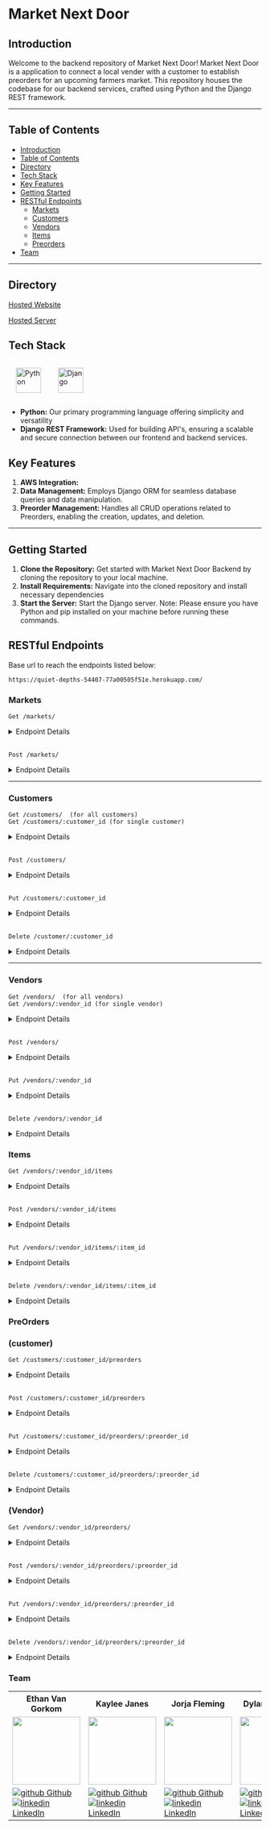 # Market Next Door

## Introduction
Welcome to the backend repository of Market Next Door! Market Next Door is a application to connect a local vender with a customer to establish preorders for an upcoming farmers market. This repository houses the codebase for our backend services, crafted using Python and the Django REST framework.

---
## Table of Contents
- [Introduction](#introduction)
- [Table of Contents](#table-of-contents)
- [Directory](#directory)
- [Tech Stack](#tech-stack)
- [Key Features](#key-features)
- [Getting Started](#getting-started)
- [RESTful Endpoints](#restful-endpoints)
  - [Markets](#markets)
  - [Customers](#customers)
  - [Vendors](#vendors)
  - [Items](#items)
  - [Preorders](#preorders)
- [Team](#team)
---

## Directory
[Hosted Website]()

[Hosted Server]()

## Tech Stack
<a href="https://www.python.org/" target="_blank"><img style="margin: 15px" src="https://cdn.jsdelivr.net/gh/devicons/devicon/icons/python/python-original.svg" alt="Python" height="50" /></a>
<a href="https://www.djangoproject.com/" target="_blank"><img style="margin: 15px" src="https://cdn.jsdelivr.net/gh/devicons/devicon/icons/django/django-plain.svg" alt="Django" height="50" /></a>
- **Python:** Our primary programming language offering simplicity and versatility
- **Django REST Framework:** Used for building API's, ensuring a scalable and secure connection between our frontend and backend services.

## Key Features 
1. **AWS Integration:** 
2. **Data Management:** Employs Django ORM for seamless database queries and data manipulation.
3. **Preorder Management:** Handles all CRUD operations related to Preorders, enabling the creation, updates, and deletion.
---
## Getting Started
1. **Clone the Repository:** Get started with Market Next Door Backend by cloning the repository to your local machine.
2. **Install Requirements:** Navigate into the cloned repository and install necessary dependencies
3. **Start the Server:** Start the Django server.
Note: Please ensure you have Python and pip installed on your machine before running these commands.

## RESTful Endpoints

Base url to reach the endpoints listed below:
```
https://quiet-depths-54407-77a00505f51e.herokuapp.com/
```

### Markets
```
Get /markets/
```

<details close>
<summary> Endpoint Details </summary>
<br>

Request: <br>
```
No Parameters
```

| Code | Description |
| :--- | :--- |
| 200 | `OK` |

Response:

```json

[
    {
        "id": 1,
        "market_name": "Denver Saturday Market",
        "location": "Denver, CO",
        "details": "All the vendors!!",
        "start_date": "2023-12-06",
        "end_date": "2023-12-06",
        "date_created": "2023-12-06T18:02:28.458557Z",
        "updated_at": "2023-12-06T18:02:28.458571Z"
    }
]
```

</details>
<br>

```
Post /markets/
```

<details close>
<summary> Endpoint Details </summary>
<br>

Request: <br>
```json
     {
        "id": 1,
        "market_name": "Denver Saturday Market",
        "location": "Denver, CO",
        "details": "All the vendors!!",
        "start_date": "2023-12-06",
        "end_date": "2023-12-06",
        "date_created": "2023-12-06T18:02:28.458557Z",
        "updated_at": "2023-12-06T18:02:28.458571Z"
    }
```

| Code | Description |
| :--- | :--- |
| 201 | `Created` |

Response:

```json

{
    "id": 1,
    "market_name": "Denver Saturday Market",
    "location": "Denver, CO",
    "details": "All the vendors!!",
    "start_date": "2023-12-06",
    "end_date": "2023-12-06",
    "date_created": "2023-12-06T18:02:28.458557Z",
    "updated_at": "2023-12-06T18:02:28.458571Z"
}
```

</details>

---

### Customers

```
Get /customers/  (for all customers)
Get /customers/:customer_id (for single customer)
```

<details close>
<summary> Endpoint Details </summary>
<br>

Request: <br>
```
No Parameters
```

| Code | Description |
| :--- | :--- |
| 200 | `OK` |

Response:

```json

[
    {
        "id": 3,
        "first_name": "Market",
        "last_name": "Next Door",
        "phone": "4565421346",
        "email": "Market@gmail.com",
        "location": "location"
    },
    {
        "id": 4,
        "first_name": "Is the",
        "last_name": "Best!",
        "phone": "4565421346",
        "email": "NextDoor@gmail.com",
        "location": "location"
    }
]
```

</details>
<br>

```
Post /customers/
```

<details close>
<summary> Endpoint Details </summary>
<br>

Request: <br>
```json
     {
        "id": 1,
        "market_name": "Denver Saturday Market",
        "location": "Denver, CO",
        "details": "All the vendors!!",
        "start_date": "2023-12-06",
        "end_date": "2023-12-06",
        "date_created": "2023-12-06T18:02:28.458557Z",
        "updated_at": "2023-12-06T18:02:28.458571Z"
    }
```

| Code | Description |
| :--- | :--- |
| 201 | `Created` |

Response:

```json

{
    "id": 5,
    "first_name": "Market",
    "last_name": "NextDoor",
    "phone": "4565421346",
    "email": "george@gmail.com",
    "password": "134134",
    "location": "location"
}
```

</details>
<br>

```
Put /customers/:customer_id
```

<details close>
<summary> Endpoint Details </summary>
<br>

Request: <br>
```json
     {
    "id": 5,
    "first_name": "Market",
    "last_name": "UPDATE",
    "phone": "4565421346",
    "email": "george@gmail.com",
    "location": "UPDATE"
     }
```

| Code | Description |
| :--- | :--- |
| 200 | `OK` |

Response:

```json

{
    "id": 5,
    "first_name": "Market",
    "last_name": "UPDATE",
    "phone": "4565421346",
    "email": "george@gmail.com",
    "location": "UPDATE"
}
```

</details>
<br>

```
Delete /customer/:customer_id
```

<details close>
<summary> Endpoint Details </summary>
<br>

| Code | Description |
| :--- | :--- |
| 204 | `No Content` |

</details>

___

### Vendors

```
Get /vendors/  (for all vendors)
Get /vendors/:vendor_id (for single vendor)
```

<details close>
<summary> Endpoint Details </summary>
<br>

Request: <br>
```
No Parameters
```

| Code | Description |
| :--- | :--- |
| 200 | `OK` |

Response:

```json

[
    {
        "id": 1,
        "market": 1,
        "vendor_name": "Potato Vendor",
        "first_name": "Joseph's",
        "last_name": "Potatoes",
        "email": "jp@gmail.com",
        "location": "Cental Ln"
    },
    {
        "id": 2,
        "market": 1,
        "vendor_name": "Another Potato Vendor",
        "first_name": "Terry's",
        "last_name": "Potatoes",
        "email": "jp@gmail.com",
        "location": "Cental Ln"
    }
]
```

</details>
<br>

```
Post /vendors/
```

<details close>
<summary> Endpoint Details </summary>
<br>

Request: <br>
```json
     {
    "market": null,
    "vendor_name": "Saturday Market",
    "first_name": "George",
    "last_name": "Picket",
    "email": "gpicket@gmail.com",
    "location": null
     }
```

| Code | Description |
| :--- | :--- |
| 201 | `Created` |

Response:

```json

{
    "id": 2,
    "market": null,
    "vendor_name": "Saturday Market",
    "first_name": "George",
    "last_name": "Picket",
    "email": "gpicket@gmail.com",
    "location": null
}
```

</details>
<br>

```
Put /vendors/:vendor_id
```

<details close>
<summary> Endpoint Details </summary>
<br>

Request: <br>
```json
     {
    "id": 2,
    "market": 1,
    "vendor_name": "Saturday Market",
    "first_name": "George",
    "last_name": "Picket",
    "email": "gpicket@gmail.com",
    "location": "location_info"
     }
```

| Code | Description |
| :--- | :--- |
| 200 | `OK` |

Response:

```json

{
    "id": 2,
    "market": 1,
    "vendor_name": "Saturday Market",
    "first_name": "George",
    "last_name": "Picket",
    "email": "gpicket@gmail.com",
    "location": "location_info"
}
```

</details>
<br>

```
Delete /vendors/:vendor_id
```

<details close>
<summary> Endpoint Details </summary>
<br>

| Code | Description |
| :--- | :--- |
| 204 | `No Content` |

</details>

### Items

```
Get /vendors/:vendor_id/items
```

<details close>
<summary> Endpoint Details </summary>
<br>

Request: <br>
```
No Parameters
```

| Code | Description |
| :--- | :--- |
| 200 | `OK` |

Response:

```json

[
    {
        "id": 3,
        "item_name": "Red Potatoes",
        "vendor": 1,
        "price": "3.00",
        "size": "2 lb",
        "quantity": 6,
        "availability": false,
        "description": "Red Potatoes!",
        "image": null,
        "date_created": "2023-12-06T18:08:57.592411Z",
        "updated_at": "2023-12-07T04:02:29.086898Z"
    }
]
```

</details>
<br>

```
Post /vendors/:vendor_id/items
```

<details close>
<summary> Endpoint Details </summary>
<br>

Request: <br>
```json
     {
        "item_name": "garlic",
        "vendor": 1,
        "price": "1.99",
        "size": "each",
        "quantity": 250,
        "availability": true,
        "description": "GARLIC",
        "image": null,
    }
```

| Code | Description |
| :--- | :--- |
| 201 | `Created` |

Response:

```json

{
        "id": 6,
        "item_name": "garlic",
        "vendor": 1,
        "price": "1.99",
        "size": "each",
        "quantity": 250,
        "availability": true,
        "description": "GARLIC",
        "image": null,
        "date_created": "2023-12-07T21:44:17.012677Z",
        "updated_at": "2023-12-07T21:44:17.012693Z"
    }
```

</details>
<br>

```
Put /vendors/:vendor_id/items/:item_id
```

<details close>
<summary> Endpoint Details </summary>
<br>

Request: <br>
```json
     {
        "id": 6,
        "item_name": "garlic",
        "vendor": 1,
        "price": "1.99",
        "size": "each",
        "quantity": 250,
        "availability": true,
        "description": "Not GARLIC",
        "image": null,
    }
```

| Code | Description |
| :--- | :--- |
| 200 | `OK` |

Response:

```json

{
        "id": 6,
        "item_name": "garlic",
        "vendor": 1,
        "price": "1.99",
        "size": "each",
        "quantity": 250,
        "availability": true,
        "description": "Not GARLIC",
        "image": null,
}
```

</details>
<br>

```
Delete /vendors/:vendor_id/items/:item_id
```

<details close>
<summary> Endpoint Details </summary>
<br>

| Code | Description |
| :--- | :--- |
| 204 | `No Content` |

</details>

### PreOrders 
### (customer)

```
Get /customers/:customer_id/preorders
```

<details close>
<summary> Endpoint Details </summary>
<br>

Request: <br>
```
No Parameters
```

| Code | Description |
| :--- | :--- |
| 200 | `OK` |

Response:

```json

[
    {
        "id": 1,
        "customer": 1,
        "item": 1,
        "packed": false,
        "fulfilled": false,
        "ready": true,
        "quantity_requested": 5,
        "vendor_id": 1,
        "date_created": "2023-12-06T18:05:43.715193Z",
        "updated_at": "2023-12-07T16:36:37.206279Z"
    }
]
```

</details>
<br>

```
Post /customers/:customer_id/preorders
```

<details close>
<summary> Endpoint Details </summary>
<br>

Request: <br>
```json
     {
        "item": 1,
        "quantity_requested": 5,
    }
```

| Code | Description |
| :--- | :--- |
| 201 | `Created` |

Response:

```json

{
        "id": 1,
        "customer": 1,
        "item": 1,
        "packed": false,
        "fulfilled": false,
        "ready": true,
        "quantity_requested": 5,
        "vendor_id": 1,
        "date_created": "2023-12-06T18:05:43.715193Z",
        "updated_at": "2023-12-07T16:36:37.206279Z"
}
```

</details>
<br>

```
Put /customers/:customer_id/preorders/:preorder_id
```

<details close>
<summary> Endpoint Details </summary>
<br>

Request: <br>
```json
{
    "item": 1,
    "quantity_requested": 6,
}
```

| Code | Description |
| :--- | :--- |
| 200 | `OK` |

Response:

```json

{
    "id": 1,
    "customer": 1,
    "item": 1,
    "packed": false,
    "fulfilled": false,
    "ready": true,
    "quantity_requested": 6,
    "vendor_id": 1,
    "date_created": "2023-12-06T18:05:43.715193Z",
    "updated_at": "2023-12-07T16:36:37.206279Z"
}
```

</details>
<br>

```
Delete /customers/:customer_id/preorders/:preorder_id
```

<details close>
<summary> Endpoint Details </summary>
<br>

| Code | Description |
| :--- | :--- |
| 204 | `No Content` |

</details>

### (Vendor)

```
Get /vendors/:vendor_id/preorders/
```

<details close>
<summary> Endpoint Details </summary>
<br>

Request: <br>
```
No Parameters
```

| Code | Description |
| :--- | :--- |
| 200 | `OK` |

Response:

```json

[
    {
        "id": 5,
        "customer": 1,
        "item": 1,
        "packed": false,
        "fulfilled": false,
        "ready": true,
        "quantity_requested": 12,
        "vendor_id": 1,
        "date_created": "2023-12-07T04:11:14.470164Z",
        "updated_at": "2023-12-07T04:11:14.470176Z"
    }
]
```

</details>
<br>

```
Post /vendors/:vendor_id/preorders/:preorder_id
```

<details close>
<summary> Endpoint Details </summary>
<br>

Request: <br>
```json
{
    "id": 5,
    "customer": 1,
    "item": 1,
    "packed": false,
    "fulfilled": false,
    "ready": true,
    "quantity_requested": 12,
}
```

| Code | Description |
| :--- | :--- |
| 201 | `Created` |

Response:

```json

{
    "id": 5,
    "customer": 1,
    "item": 1,
    "packed": false,
    "fulfilled": false,
    "ready": true,
    "quantity_requested": 12,
    "vendor_id": 1,
    "date_created": "2023-12-07T04:11:14.470164Z",
    "updated_at": "2023-12-07T04:11:14.470176Z"
}
```

</details>
<br>

```
Put /vendors/:vendor_id/preorders/:preorder_id
```

<details close>
<summary> Endpoint Details </summary>
<br>

Request: <br>
```json
{
    "item": 1,
    "packed": false,
    "fulfilled": false,
    "ready": true,
    "quantity_requested": 12,
}
```

| Code | Description |
| :--- | :--- |
| 200 | `OK` |

Response:

```json

{
    "id": 5,
    "customer": 1,
    "item": 1,
    "packed": false,
    "fulfilled": false,
    "ready": true,
    "quantity_requested": 12,
    "vendor_id": 1,
    "date_created": "2023-12-07T04:11:14.470164Z",
    "updated_at": "2023-12-07T04:11:14.470176Z"
}
```

</details>
<br>

```
Delete /vendors/:vendor_id/preorders/:preorder_id
```

<details close>
<summary> Endpoint Details </summary>
<br>

| Code | Description |
| :--- | :--- |
| 204 | `No Content` |

</details>

### Team

<table>
  <tr>
    <th>Ethan Van Gorkom</th>
    <th>Kaylee Janes</th>
    <th>Jorja Fleming</th>
    <th>Dylan Timmons</th>
  </tr>

<tr>
  <td><img src="https://avatars.githubusercontent.com/u/132889569?v=4" width="135" height="135"></td>
  <td><img src="https://avatars.githubusercontent.com/u/132856753?v=4" width="135" height="135"></td>
  <td><img src="https://avatars.githubusercontent.com/u/124719472?v=4" width="135" height="135"></td>
  <td><img src="https://avatars.githubusercontent.com/u/129700694?v=4" width="135" height="135"></td>
</tr>


  <tr>
    <td>
      <a href="https://github.com/EVanGorkom" rel="nofollow noreferrer">
          <img src="https://i.stack.imgur.com/tskMh.png" alt="github"> Github
        </a><br>
      <a href="https://www.linkedin.com/in/evangorkom/" rel="nofollow noreferrer">
    <img src="https://i.stack.imgur.com/gVE0j.png" alt="linkedin"> LinkedIn
        </a>
    </td>
        <td>
       <a href="https://github.com/kbug819" rel="nofollow noreferrer">
            <img src="https://i.stack.imgur.com/tskMh.png" alt="github"> Github
      </a><br>
        <a href="https://www.linkedin.com/in/kaylee-janes" rel="nofollow noreferrer">
          <img src="https://i.stack.imgur.com/gVE0j.png" alt="linkedin"> LinkedIn
      </a>
    </td>
        <td>
       <a href="https://github.com/JorjaF" rel="nofollow noreferrer">
          <img src="https://i.stack.imgur.com/tskMh.png" alt="github"> Github
      </a><br>
        <a href="https://www.linkedin.com/in/jorjaf/" rel="nofollow noreferrer">
          <img src="https://i.stack.imgur.com/gVE0j.png" alt="linkedin"> LinkedIn
      </a>
    </td>
        <td>
       <a href="https://github.com/DylanScotty" rel="nofollow noreferrer">
            <img src="https://i.stack.imgur.com/tskMh.png" alt="github"> Github
      </a><br>
        <a href="https://www.linkedin.com/in/dylan-timmons/" rel="nofollow noreferrer">
          <img src="https://i.stack.imgur.com/gVE0j.png" alt="linkedin"> LinkedIn
      </a>
    </td>
  </tr>
</table>